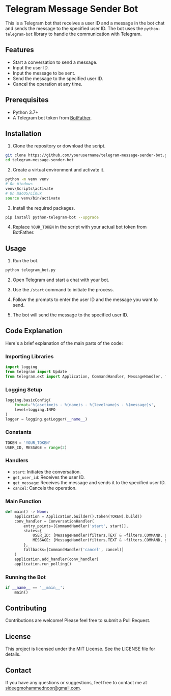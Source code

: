 # Telegram Message Sender Bot

This is a Telegram bot that receives a user ID and a message in the bot chat and sends the message to the specified user ID. The bot uses the `python-telegram-bot` library to handle the communication with Telegram.

## Features

- Start a conversation to send a message.
- Input the user ID.
- Input the message to be sent.
- Send the message to the specified user ID.
- Cancel the operation at any time.

## Prerequisites

- Python 3.7+
- A Telegram bot token from [BotFather](https://core.telegram.org/bots#6-botfather).

## Installation

1. Clone the repository or download the script.

```bash
git clone https://github.com/yourusername/telegram-message-sender-bot.git
cd telegram-message-sender-bot
```

2. Create a virtual environment and activate it.

```bash
python -m venv venv
# On Windows
venv\Scripts\activate
# On macOS/Linux
source venv/bin/activate
```

3. Install the required packages.

```bash
pip install python-telegram-bot --upgrade
```

4. Replace `YOUR_TOKEN` in the script with your actual bot token from BotFather.

## Usage

1. Run the bot.

```bash
python telegram_bot.py
```

2. Open Telegram and start a chat with your bot.

3. Use the `/start` command to initiate the process.

4. Follow the prompts to enter the user ID and the message you want to send.

5. The bot will send the message to the specified user ID.

## Code Explanation

Here's a brief explanation of the main parts of the code:

### Importing Libraries

```python
import logging
from telegram import Update
from telegram.ext import Application, CommandHandler, MessageHandler, filters, ConversationHandler, ContextTypes
```

### Logging Setup

```python
logging.basicConfig(
    format='%(asctime)s - %(name)s - %(levelname)s - %(message)s',
    level=logging.INFO
)
logger = logging.getLogger(__name__)
```

### Constants

```python
TOKEN = 'YOUR_TOKEN'
USER_ID, MESSAGE = range(2)
```

### Handlers

- `start`: Initiates the conversation.
- `get_user_id`: Receives the user ID.
- `get_message`: Receives the message and sends it to the specified user ID.
- `cancel`: Cancels the operation.

### Main Function

```python
def main() -> None:
    application = Application.builder().token(TOKEN).build()
    conv_handler = ConversationHandler(
        entry_points=[CommandHandler('start', start)],
        states={
            USER_ID: [MessageHandler(filters.TEXT & ~filters.COMMAND, get_user_id)],
            MESSAGE: [MessageHandler(filters.TEXT & ~filters.COMMAND, get_message)],
        },
        fallbacks=[CommandHandler('cancel', cancel)]
    )
    application.add_handler(conv_handler)
    application.run_polling()
```

### Running the Bot

```python
if __name__ == '__main__':
    main()
```

## Contributing

Contributions are welcome! Please feel free to submit a Pull Request.

## License

This project is licensed under the MIT License. See the LICENSE file for details.

## Contact

If you have any questions or suggestions, feel free to contact me at sideegmohammednoor@gmail.com.
